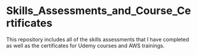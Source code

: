 # Skills_Assessments_and_Course_Certificates
This repository includes all of the skills assessments that I have completed as well as the certificates for Udemy courses and AWS trainings.
